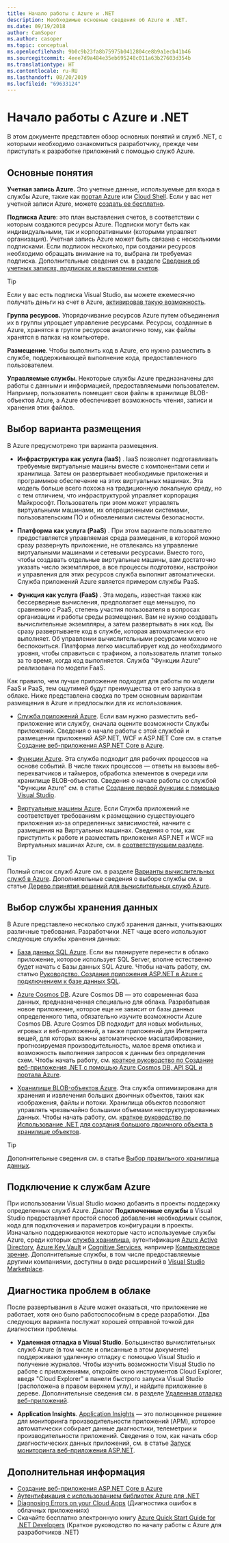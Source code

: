 ```yaml
---
title: Начало работы с Azure и .NET
description: Необходимые основные сведения об Azure и .NET.
ms.date: 09/19/2018
author: CamSoper
ms.author: casoper
ms.topic: conceptual
ms.openlocfilehash: 9b0c9b23fa8b75975b0412804ce8b9a1ecb41b46
ms.sourcegitcommit: 4eee7d9a484e35eb695248c011a63b27603d354b
ms.translationtype: HT
ms.contentlocale: ru-RU
ms.lasthandoff: 08/20/2019
ms.locfileid: "69633124"
---
```

# <a name="get-started-with-azure-and-net"></a>Начало работы с Azure и .NET

В этом документе представлен обзор основных понятий и служб .NET, с которыми необходимо ознакомиться разработчику, прежде чем приступать к разработке приложений с помощью служб Azure.

## <a name="key-concepts"></a>Основные понятия

**Учетная запись Azure.** Это учетные данные, используемые для входа в службы Azure, такие как [портал Azure](https://portal.azure.com) или [Cloud Shell](https://shell.azure.com). Если у вас нет учетной записи Azure, можете [создать ее бесплатно](https://azure.microsoft.com/free/dotnet/).

**Подписка Azure**: это план выставления счетов, в соответствии с которым создаются ресурсы Azure. Подписки могут быть как индивидуальными, так и корпоративными (которыми управляет организация). Учетная запись Azure может быть связана с несколькими подписками. Если подписок несколько, при создании ресурсов необходимо обращать внимание на то, выбрана ли требуемая подписка. Дополнительные сведения см. в разделе [Сведения об учетных записях, подписках и выставлении счетов](https://docs.microsoft.com/azure/guides/developer/azure-developer-guide#understanding-accounts-subscriptions-and-billing).

> [!TIP]
> Если у вас есть подписка Visual Studio, вы можете ежемесячно получать деньги на счет в Azure, [активировав такую возможность](https://azure.microsoft.com/pricing/member-offers/credit-for-visual-studio-subscribers/).

**Группа ресурсов.** Упорядочивание ресурсов Azure путем объединения их в группы упрощает управление ресурсами. Ресурсы, созданные в Azure, хранятся в группе ресурсов аналогично тому, как файлы хранятся в папках на компьютере.

**Размещение**. Чтобы выполнить код в Azure, его нужно разместить в службе, поддерживающей выполнение кода, предоставленного пользователем.

**Управляемые службы**. Некоторые службы Azure предназначены для работы с данными и информацией, предоставляемыми пользователем. Например, пользователь помещает свои файлы в хранилище BLOB-объектов Azure, а Azure обеспечивает возможность чтения, записи и хранения этих файлов.

## <a name="choosing-a-hosting-option"></a>Выбор варианта размещения

В Azure предусмотрено три варианта размещения.

* **Инфраструктура как услуга (IaaS)** . IaaS позволяет подготавливать требуемые виртуальные машины вместе с компонентами сети и хранилища. Затем он развертывает необходимые приложения и программное обеспечение на этих виртуальных машинах. Эта модель больше всего похожа на традиционную локальную среду, но с тем отличием, что инфраструктурой управляет корпорация Майкрософт. Пользователь при этом может управлять виртуальными машинами, их операционными системами, пользовательским ПО и обновлениями системы безопасности.

* **Платформа как услуга (PaaS)** . При этом варианте пользователю предоставляется управляемая среда размещения, в которой можно сразу развернуть приложение, не отвлекаясь на управление виртуальными машинами и сетевыми ресурсами. Вместо того, чтобы создавать отдельные виртуальные машины, вам достаточно указать число экземпляров, а все процессы подготовки, настройки и управления для этих ресурсов служба выполнит автоматически. Служба приложений Azure является примером службы PaaS.
  
* **Функция как услуга (FaaS)** . Эта модель, известная также как бессерверные вычисления, предполагает еще меньшую, по сравнению с PaaS, степень участия пользователя в вопросах организации и работы среды размещения. Вам не нужно создавать вычислительные экземпляры, а затем развертывать в них код. Вы сразу развертываете код в службе, которая автоматически его выполняет. Об управлении вычислительными ресурсами можно не беспокоиться. Платформа легко масштабирует код до необходимого уровня, чтобы справиться с трафиком, а пользователь платит только за то время, когда код выполняется. Служба "Функции Azure" реализована по модели FaaS.

Как правило, чем лучше приложение подходит для работы по модели FaaS и PaaS, тем ощутимей будут преимущества от его запуска в облаке. Ниже представлена сводка по трем основным вариантам размещения в Azure и предпосылки для их использования.

* [Служба приложений Azure](https://docs.microsoft.com/azure/app-service/app-service-value-prop-what-is). Если вам нужно разместить веб-приложение или службу, сначала оцените возможности Службы приложений. Сведения о начале работы с этой службой и размещении приложений ASP.NET, WCF и ASP.NET Core см. в статье [Создание веб-приложения ASP.NET Core в Azure](https://docs.microsoft.com/azure/app-service/app-service-web-get-started-dotnet).

* [Функции Azure](https://docs.microsoft.com/azure/azure-functions/functions-overview). Эта служба подходит для рабочих процессов на основе событий. В числе таких процессов — ответы на вызовы веб-перехватчиков и таймеров, обработка элементов в очереди или хранилище BLOB-объектов. Сведения о начале работы со службой "Функции Azure" см. в статье [Создание первой функции с помощью Visual Studio](https://docs.microsoft.com/azure/azure-functions/functions-create-your-first-function-visual-studio).

* [Виртуальные машины Azure](https://docs.microsoft.com/azure/virtual-machines/). Если Служба приложений не соответствует требованиям к размещению существующего приложения из-за определенных зависимостей, начните с размещения на Виртуальных машинах. Сведения о том, как приступить к работе и разместить приложения ASP.NET и WCF на Виртуальных машинах Azure, см. в [соответствующем разделе](https://tutorials.visualstudio.com/aspnet-vm/intro).

> [!TIP]
> Полный список служб Azure см. в разделе [Варианты вычислительных служб в Azure](https://docs.microsoft.com/azure/architecture/guide/technology-choices/compute-overview#azure-compute-options). Дополнительные сведения о выборе службы см. в статье [Дерево принятия решений для вычислительных служб Azure](https://docs.microsoft.com/azure/architecture/guide/technology-choices/compute-decision-tree).

## <a name="choosing-a-data-storage-service"></a>Выбор службы хранения данных

В Azure представлено несколько служб хранения данных, учитывающих различные требования. Разработчики .NET чаще всего используют следующие службы хранения данных:

* [База данных SQL Azure](https://docs.microsoft.com/azure/sql-database/). Если вы планируете перенести в облако приложение, которое использует SQL Server, вполне естественно будет начать с Базы данных SQL Azure. Чтобы начать работу, см. статью [Руководство. Создание приложения ASP.NET в Azure с подключением к базе данных SQL](https://docs.microsoft.com/azure/app-service/app-service-web-tutorial-dotnet-sqldatabase).

* [Azure Cosmos DB](https://docs.microsoft.com/azure/cosmos-db/). Azure Cosmos DB — это современная база данных, предназначенная специально для облака. Разрабатывая новое приложение, которое еще не зависит от базы данных определенного типа, обязательно изучите возможности Azure Cosmos DB. Azure Cosmos DB подходит для новых мобильных, игровых и веб-приложений, а также приложений для Интернета вещей, для которых важны автоматическое масштабирование, прогнозируемая производительность, малое время отклика и возможность выполнения запросов к данным без определения схем. Чтобы начать работу, см. [краткое руководство по Создание веб-приложения .NET с помощью Azure Cosmos DB, API SQL и портала Azure](https://docs.microsoft.com/azure/cosmos-db/create-sql-api-dotnet).

* [Хранилище BLOB-объектов Azure](https://docs.microsoft.com/azure/storage/). Эта служба оптимизирована для хранения и извлечения больших двоичных объектов, таких как изображения, файлы и потоки. Хранилища объектов позволяют управлять чрезвычайно большими объемами неструктурированных данных. Чтобы начать работу, см. [краткое руководство по Использование .NET для создания большого двоичного объекта в хранилище объектов](https://docs.microsoft.com/azure/storage/blobs/storage-quickstart-blobs-dotnet).

> [!TIP]
> Дополнительные сведения см. в статье [Выбор правильного хранилища данных](https://docs.microsoft.com/azure/architecture/guide/technology-choices/data-store-overview).

## <a name="connecting-to-azure-services"></a>Подключение к службам Azure

При использовании Visual Studio можно добавить в проекты поддержку определенных служб Azure.  Диалог **Подключенные службы** в Visual Studio предоставляет простой способ добавления необходимых ссылок, кода для подключения и параметров конфигурации в проекты.  Изначально поддерживаются некоторые часто используемые службы Azure, среди которых [служба хранилища](/azure/vs-azure-tools-connected-services-storage), аутентификация [Azure Active Directory](/azure/active-directory/develop/vs-active-directory-add-connected-service), [Azure Key Vault](/azure/key-vault/vs-key-vault-add-connected-service) и [Cognitive Services](/azure/cognitive-services/), например [Компьютерное зрение](/azure/cognitive-services/computer-vision/vs-computer-vision-connected-service).  Дополнительные службы, в том числе предоставляемые другими компаниями, доступны в виде расширений в [Visual Studio Marketplace](https://marketplace.visualstudio.com/search?term=connected%20service&target=VS&category=Tools&vsVersion=&subCategory=All&sortBy=Relevance).

## <a name="diagnosing-problems-in-the-cloud"></a>Диагностика проблем в облаке
После развертывания в Azure может оказаться, что приложение не работает, хотя оно было работоспособным в среде разработки. Два следующих варианта послужат хорошей отправной точкой для диагностики проблемы.

* **Удаленная отладка в Visual Studio**. Большинство вычислительных служб Azure (в том числе и описанные в этом документе) поддерживают удаленную отладку с помощью Visual Studio и получение журналов. Чтобы изучить возможности Visual Studio по работе с приложениями, откройте окно инструментов Cloud Explorer, введя "Cloud Explorer" в панели быстрого запуска Visual Studio (расположена в правом верхнем углу), и найдите приложение в дереве. Дополнительные сведения см. в разделе [Удаленная отладка веб-приложений](https://docs.microsoft.com/azure/app-service/web-sites-dotnet-troubleshoot-visual-studio#remotedebug).

* **Application Insights**. [Application Insights](https://docs.microsoft.com/azure/application-insights/) — это полноценное решение для мониторинга производительности приложений (APM), которое автоматически собирает данные диагностики, телеметрии и производительности приложений. Сведения о том, как начать сбор диагностических данных приложений, см. в статье [Запуск мониторинга веб-приложения ASP.NET](https://docs.microsoft.com/azure/application-insights/quick-monitor-portal).

## <a name="next-steps"></a>Дополнительная информация

* [Создание веб-приложения ASP.NET Core в Azure](https://docs.microsoft.com/azure/app-service/app-service-web-get-started-dotnet)
* [Аутентификация с использованием библиотек Azure для .NET](dotnet-sdk-azure-authenticate.md)
* [Diagnosing Errors on your Cloud Apps](https://blogs.msdn.microsoft.com/webdev/2018/02/07/diagnosing-errors-on-your-cloud-apps) (Диагностика ошибок в облачных приложениях)
* Скачайте бесплатно электронную книгу [Azure Quick Start Guide for .NET Developers](https://www.microsoft.com/net/download/thank-you/azure-quick-start-ebook) (Краткое руководство по началу работы с Azure для разработчиков .NET)
